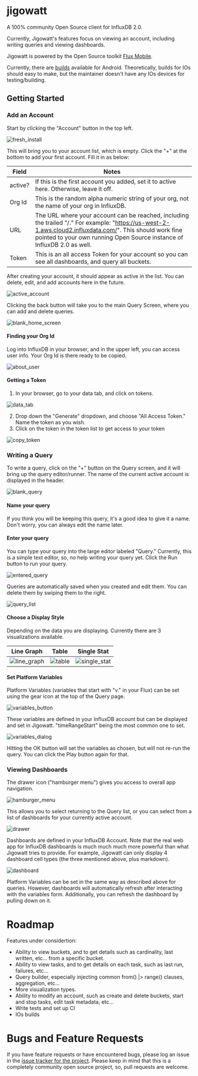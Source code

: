# jigowatt

A 100% community Open Source client for InfluxDB 2.0. 

Currently, Jigowatt's features focus on viewing an account, including writing queries and viewing dashboards.

Jigowatt is powered by the Open Source toolkit [Flux Mobile](https://gitlab.com/rickspencer3/flux-mobile).

Currently, there are [builds](binaries) available for Android. Theoretically, builds for IOs should easy to make, but the maintainer doesn't have any IOs devices for testing/building.

## Getting Started
### Add an Account
Start by clicking the "Account" button in the top left. 

![fresh_install](docs/assets/fresh_install.png)

This will bring you to your account list, which is empty. Click the "+" at the bottom to add your first account. Fill it in as below:

| Field | Notes |
|---|---|
| active? | If this is the first account you added, set it to active here. Otherwise, leave it off. |
| Org Id | This is the random alpha numeric string of your org, not the name of your org in InfluxDB. |
| URL | The URL where your account can be reached, including the trailed "/." For example: "https://us-west-2-1.aws.cloud2.influxdata.com/". This should work fine pointed to your own running Open Source instance of InfluxDB 2.0 as well. |
| Token | This is an all access Token for your account so you can see all dashboards, and query all buckets. |

After creating your account, it should appear as active in the list. You can delete, edit, and add accounts here in the future.

![active_account](docs/assets/active_account.png)

Clicking the back button will take you to the main Query Screen, where you can add and delete queries.

![blank_home_screen](docs/assets/blank_home_screen.png)

#### Finding your Org Id
Log into InfluxDB in your browser, and in the upper left, you can access user info. Your Org Id is there ready to be copied.

![about_user](docs/assets/about_user.png)

#### Getting a Token
1. In your browser, go to your data tab, and click on tokens.

![data_tab](docs/assets/data_tab.png)

2. Drop down the "Generate" dropdown, and choose "All Access Token." Name the token as you wish.
3. Click on the token in the token list to get access to your token

![copy_token](docs/assets/copy_token.png)

### Writing a Query
To write a query, click on the "+" button on the Query screen, and it will bring up the query editor/runner. The name of the current active account is displayed in the header.

![blank_query](docs/assets/blank_query.png)

#### Name your query
If you think you will be keeping this query, it's a good idea to give it a name. Don't worry, you can always edit the name later.

#### Enter your query
You can type your query into the large editor labeled "Query." Currently, this is a simple text editor, so, no help writing your query yet. Click the Run button to run your query.

![entered_query](docs/assets/entered_query.png)

Queries are automatically saved when you created and edit them. You can delete them by swiping them to the right.

![query_list](docs/assets/query_list.png)

#### Choose a Display Style
Depending on the data you are displaying. Currently there are 3 visualizations available.

| Line Graph | Table | Single Stat |
| --- | --- | --- |
| ![line_graph](docs/assets/line_graph.png) | ![table](docs/assets/table.png) | ![single_stat](docs/assets/single_stat.png) |


#### Set Platform Variables
Platform Variables (variables that start with "v." in your Flux) can be set using the gear icon at the top of the Query page. 

![variables_button](docs/assets/variables_button.png)

These variables are defined in your InfluxDB account but can be displayed and set in Jigowatt. "timeRangeStart" being the most common one to set. 

![variables_dialog](docs/assets/variables_dialog.png)

Hitting the OK button will set the variables as chosen, but will not re-run the query. You can click the Play button again for that.

### Viewing Dashboards
The drawer icon ("hamburger menu") gives you access to overall app navigation. 

![hamburger_menu](docs/assets/hamburger_menu.png)

This allows you to select returning to the Query list, or you can select from a list of dashboards for your currently active account. 

![drawer](docs/assets/drawer.png)

Dashboards are defined in your InfluxDB Account. Note that the real web app for InfluxDB dashboards is much much much more powerful than what Jigowatt tries to provide. For example, Jigowatt can only display 4 dashboard cell types (the three mentioned above, plus markdown). 

![dashboard](docs/assets/dashboard.gif)

Platform Variables can be set in the same way as described above for queries. However, dashboards will automatically refresh after interacting with the variables form. Additionally, you can refresh the dashboard by pulling down on it.

# Roadmap
Features under considertion:
 * Ability to view buckets, and to get details such as cardinality, last written, etc... from a specific bucket.
 * Ability to view tasks, and to get details on each task, such as last run, failures, etc...
 * Query builder, especially injecting common from() |> range() clauses, aggregation, etc...
 * More visualization types.
 * Ability to modify an account, such as create and delete buckets, start and stop tasks, edit task metadata, etc...
 * Write tests and set up CI
 * IOs builds

# Bugs and Feature Requests
If you have feature requests or have encountered bugs, please log an issue in the [issue tracker for the project](https://gitlab.com/rickspencer3/jigowatt/-/issues). Please keep in mind that this is a completely community open source project, so, pull requests are welcome.

